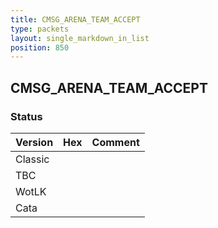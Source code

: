 ```yaml
---
title: CMSG_ARENA_TEAM_ACCEPT
type: packets
layout: single_markdown_in_list
position: 850
---
```


## CMSG_ARENA_TEAM_ACCEPT

### Status

Version | Hex | Comment
---------- | ---------- | ---------- 
Classic |  |  
TBC |  |  
WotLK |  |  
Cata |  |  
